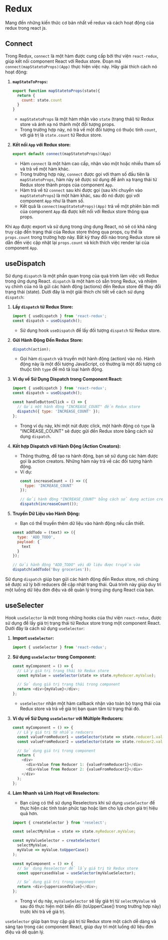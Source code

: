 # Redux 
Mang đến những kiến thức cơ bản nhất về redux và cách hoạt động của redux trong react js.
## Connect 
Trong Redux, `connect` là một hàm được cung cấp bởi thư viện `react-redux`, giúp kết nối component React với Redux store. Đoạn mã `connect(mapStatetoProps)(App)` thực hiện việc này. Hãy giải thích cách nó hoạt động:

1. **`mapStateToProps`:**
   ```javascript
   export function mapStatetoProps(state){
     return {
       count: state.count
     }
   }
   ```
   - `mapStatetoProps` là một hàm nhận vào `state` (trạng thái) từ Redux store và ánh xạ nó thành một đối tượng props.
   - Trong trường hợp này, nó trả về một đối tượng có thuộc tính `count`, với giá trị là `state.count` từ Redux store.

2. **Kết nối `App` với Redux store:**
   ```javascript
   export default connect(mapStatetoProps)(App)
   ```
   - Hàm `connect` là một hàm cao cấp, nhận vào một hoặc nhiều tham số và trả về một hàm khác.
   - Trong trường hợp này, `connect` được gọi với tham số đầu tiên là `mapStatetoProps`, hàm này sẽ được sử dụng để ánh xạ trạng thái từ Redux store thành props của component `App`.
   - Hàm trả về từ `connect` sau khi được gọi (sau khi chuyển vào `mapStatetoProps`) là một hàm khác, sau đó nó được gọi với component `App` như là tham số.
   - Kết quả là `connect(mapStatetoProps)(App)` trả về một phiên bản mới của component `App` đã được kết nối với Redux store thông qua props.

Khi `App` được export và sử dụng trong ứng dụng React, nó sẽ có khả năng truy cập đến trạng thái của Redux store thông qua props, cụ thể là `props.count` trong trường hợp này. Bất kỳ thay đổi nào trong Redux store sẽ dẫn đến việc cập nhật lại `props.count` và kích thích việc render lại của component `App`.

## useDispatch
Sử dụng `dispatch` là một phần quan trọng của quá trình làm việc với Redux trong ứng dụng React. `dispatch` là một hàm có sẵn trong Redux, và nhiệm vụ chính của nó là gửi các hành động (actions) đến Redux store để thay đổi trạng thái (state). Dưới đây là một giải thích chi tiết về cách sử dụng `dispatch`:

1. **Lấy `dispatch` từ Redux Store:**
   ```javascript
   import { useDispatch } from 'react-redux';
   const dispatch = useDispatch();
   ```
   - Sử dụng hook `useDispatch` để lấy đối tượng `dispatch` từ Redux store.

2. **Gửi Hành Động Đến Redux Store:**
   ```javascript
   dispatch(action);
   ```
   - Gọi hàm `dispatch` và truyền một hành động (action) vào nó. Hành động này là một đối tượng JavaScript, có thường là một đối tượng có thuộc tính `type` để mô tả loại hành động.

3. **Ví dụ về Sử Dụng Dispatch trong Component React:**
   ```javascript
   import { useDispatch } from 'react-redux';
   const dispatch = useDispatch();

   const handleButtonClick = () => {
     // Gửi một hành động "INCREASE_COUNT" đến Redux store
     dispatch({ type: 'INCREASE_COUNT' });
   };
   ```
   - Trong ví dụ này, khi một nút được click, một hành động có `type` là "INCREASE_COUNT" sẽ được gửi đến Redux store bằng cách sử dụng `dispatch`.

4. **Kết hợp Dispatch với Hành Động (Action Creators):**
   - Thông thường, để tạo ra hành động, bạn sẽ sử dụng các hàm được gọi là action creators. Những hàm này trả về các đối tượng hành động.
   - Ví dụ:
     ```javascript
     const increaseCount = () => ({
       type: 'INCREASE_COUNT'
     });

     // Gửi hành động "INCREASE_COUNT" bằng cách sử dụng action creator và dispatch
     dispatch(increaseCount());
     ```

5. **Truyền Dữ Liệu vào Hành Động:**
   - Bạn có thể truyền thêm dữ liệu vào hành động nếu cần thiết.
   ```javascript
   const addTodo = (text) => ({
     type: 'ADD_TODO',
     payload: {
       text
     }
   });

   // Gửi hành động "ADD_TODO" với dữ liệu được truyền vào
   dispatch(addTodo('Buy groceries'));
   ```

Sử dụng `dispatch` giúp bạn gửi các hành động đến Redux store, nơi chúng sẽ được xử lý bởi reducers để cập nhật trạng thái. Quá trình này giúp duy trì một luồng dữ liệu đơn điệu và dễ quản lý trong ứng dụng React của bạn.

## useSelecter

Hook `useSelector` là một trong những hooks của thư viện `react-redux`, được sử dụng để lấy giá trị trạng thái từ Redux store trong một component React. Dưới đây là cách sử dụng `useSelector`:

1. **Import `useSelector`:**
   ```javascript
   import { useSelector } from 'react-redux';
   ```

2. **Sử dụng `useSelector` trong Component:**
   ```javascript
   const myComponent = () => {
     // Lấy giá trị trạng thái từ Redux store
     const myValue = useSelector(state => state.myReducer.myValue);

     // Sử dụng giá trị trạng thái trong component
     return <div>{myValue}</div>;
   };
   ```
   - `useSelector` nhận một hàm callback nhận vào toàn bộ trạng thái của Redux store và trả về giá trị bạn quan tâm từ trạng thái đó.

3. **Ví dụ về Sử Dụng `useSelector` với Múltiple Reducers:**
   ```javascript
   const myComponent = () => {
     // Lấy giá trị từ nhiều reducers
     const valueFromReducer1 = useSelector(state => state.reducer1.value);
     const valueFromReducer2 = useSelector(state => state.reducer2.value);

     // Sử dụng giá trị trong component
     return (
       <div>
         <div>Value from Reducer 1: {valueFromReducer1}</div>
         <div>Value from Reducer 2: {valueFromReducer2}</div>
       </div>
     );
   };
   ```

4. **Làm Nhanh và Linh Hoạt với Reselectors:**
   - Bạn cũng có thể sử dụng Reselectors khi sử dụng `useSelector` để thực hiện các tính toán phức tạp hoặc làm cho lựa chọn giá trị hiệu quả hơn.

   ```javascript
   import { createSelector } from 'reselect';

   const selectMyValue = state => state.myReducer.myValue;

   const myValueSelector = createSelector(
     selectMyValue,
     myValue => myValue.toUpperCase()
   );

   const myComponent = () => {
     // Sử dụng Reselector để lấy giá trị từ Redux store
     const uppercasedValue = useSelector(myValueSelector);

     // Sử dụng giá trị trong component
     return <div>{uppercasedValue}</div>;
   };
   ```

   - Trong ví dụ này, `myValueSelector` sẽ lấy giá trị từ `selectMyValue` và sau đó thực hiện một biến đổi (toUpperCase() trong trường hợp này) trước khi trả về giá trị.

`useSelector` giúp bạn truy cập giá trị từ Redux store một cách dễ dàng và sáng tạo trong các component React, giúp duy trì một luồng dữ liệu đơn điệu và dễ quản lý.
